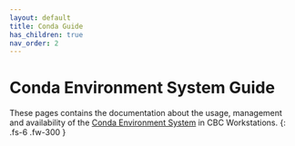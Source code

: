 ```yaml
---
layout: default
title: Conda Guide
has_children: true
nav_order: 2
---
```


# Conda Environment System Guide

These pages contains the documentation about the usage, management and availability of the [Conda Environment System](https://docs.conda.io/en/latest/) in CBC Workstations.
{: .fs-6 .fw-300 }
